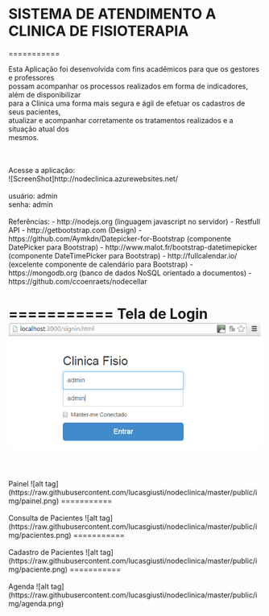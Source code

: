# SISTEMA DE ATENDIMENTO A CLINICA DE FISIOTERAPIA
===========

Esta Aplicação foi desenvolvida com fins acadêmicos para que os gestores e professores<br/>
possam acompanhar os processos realizados em forma de indicadores, além de disponibilizar<br/>
para a Clínica uma forma mais segura e ágil de efetuar os cadastros de seus pacientes,<br/>
atualizar e acompanhar corretamente os tratamentos realizados e a situação atual dos<br/>
mesmos.

<br/>
<br/>
Acesse a aplicação:<br/>
![ScreenShot]http://nodeclinica.azurewebsites.net/
<br/>
<br/>
 usuário: admin
<br/>
 senha: admin
<br/>
<br/>
Referências:
 - http://nodejs.org (linguagem javascript no servidor)
 - Restfull API
 - http://getbootstrap.com (Design)
 - https://github.com/Aymkdn/Datepicker-for-Bootstrap (componente DatePicker para Bootstrap)
 - http://www.malot.fr/bootstrap-datetimepicker (componente DateTimePicker para Bootstrap)
 - http://fullcalendar.io/ (excelente componente de calendário para Bootstrap)
 - https://mongodb.org (banco de dados NoSQL orientado a documentos)
 - https://github.com/ccoenraets/nodecellar

===========
Tela de Login
![alt tag](https://raw.githubusercontent.com/lucasgiusti/nodeclinica/master/public/img/login.png)
===========
<br/>
<br/>
Painel
![alt tag](https://raw.githubusercontent.com/lucasgiusti/nodeclinica/master/public/img/painel.png)
===========
<br/>
<br/>
Consulta de Pacientes
![alt tag](https://raw.githubusercontent.com/lucasgiusti/nodeclinica/master/public/img/pacientes.png)
===========
<br/>
<br/>
Cadastro de Pacientes
![alt tag](https://raw.githubusercontent.com/lucasgiusti/nodeclinica/master/public/img/paciente.png)
===========
<br/>
<br/>
Agenda
![alt tag](https://raw.githubusercontent.com/lucasgiusti/nodeclinica/master/public/img/agenda.png)
